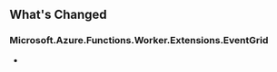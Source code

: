 ## What's Changed

<!-- Please add your release notes in the following format:
- My change description (#PR/#issue)
-->

### Microsoft.Azure.Functions.Worker.Extensions.EventGrid  <version>

- <entry>